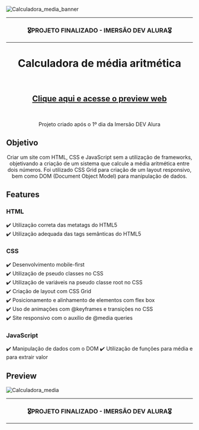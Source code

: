 ![Calculadora_media_banner](https://user-images.githubusercontent.com/68918326/157242141-fd27e5f2-9f4d-4486-b87a-11e4deb784a2.PNG)

<hr>
<h3 align="center">🎖️PROJETO FINALIZADO - IMERSÃO DEV ALURA🎖️</h3>
<hr>

<h1 align="center">Calculadora de média aritmética</h1>
<br>
<h2 align="center"><a href="https://romulo-sobrinho.github.io/Calculadora_media/" target="_blank">Clique aqui e acesse o preview web</a></h2>
<br>

<p align="center">Projeto criado após o 1º dia da Imersão DEV Alura</p>


## Objetivo
<p align="center">
  Criar um site com HTML, CSS e JavaScript sem a utilização de frameworks, objetivando a criação de um sistema que calcule a média aritmética entre dois números. Foi utilizado CSS Grid para criação de um layout responsivo, bem como DOM (Document Object Model) para manipulação de dados.
</p>


## Features

  ### HTML
  ✔️ Utilização correta das metatags do HTML5<br>
  ✔️ Utilização adequada das tags semânticas do HTML5 <br>
  
  ### CSS
  ✔️ Desenvolvimento mobile-first <br>
  ✔️ Utilização de pseudo classes no CSS <br>
  ✔️ Utilização de variáveis na pseudo classe root no CSS <br>
  ✔️ Criação de layout com CSS Grid <br>
  ✔️ Posicionamento e alinhamento de elementos com flex box <br>
  ✔️ Uso de animações com @keyframes e transições no CSS <br>
  ✔️ Site responsivo com o auxílio de @media queries
  
  ### JavaScript
  ✔️ Manipulação de dados com o DOM
  ✔️ Utilização de funções para média e para extrair valor
  
  
## Preview

![Calculadora_media](https://user-images.githubusercontent.com/68918326/157242870-641284b7-37de-4ded-8cea-300a92dda4bc.gif)

<hr>
<h3 align="center">🎖️PROJETO FINALIZADO - IMERSÃO DEV ALURA🎖️</h3>
<hr>
